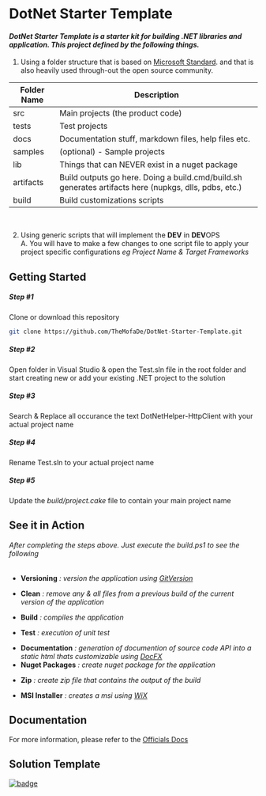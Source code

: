 # DotNet Starter Template


#### *DotNet Starter Template is a starter kit for building .NET libraries and application. This project defined by the following things.* 


1. Using a folder structure that is based on 
[Microsoft Standard][1]. and that is also heavily used through-out the open source community.
          
| Folder Name | Description |
| ------ | ------ |
| src | Main projects (the product code) |
| tests | Test projects |
| docs | Documentation stuff, markdown files, help files etc. |
| samples | (optional) - Sample projects |
| lib | Things that can NEVER exist in a nuget package |
| artifacts | Build outputs go here. Doing a build.cmd/build.sh generates artifacts here (nupkgs, dlls, pdbs, etc.) |
| build | Build customizations scripts|
 
<br/> 

2. Using generic scripts that will implement the **DEV** in **DEV**OPS  
     A. You will have to make a few changes to one script file to apply your project specific configurations *eg Project Name & Target Frameworks*  
     
## Getting Started

##### Step #1 
Clone or download this repository
```bash
git clone https://github.com/TheMofaDe/DotNet-Starter-Template.git 
```

##### Step #2 
Open folder in Visual Studio & open the Test.sln file in the root folder and start creating new or add your existing .NET project to the solution 
<br/> 
##### Step #3 
Search & Replace all occurance the text DotNetHelper-HttpClient with your actual project name

##### Step #4 
Rename Test.sln to your actual project name

##### Step #5 
Update the *build/project.cake* file to contain your main project name  

## See it in Action  
###### After completing the steps above. Just execute the build.ps1 to see the following     
* **Versioning** *: version the application using [GitVersion]*  
- **Clean** *: remove any & all files from a previous build of the current version of the application*   
+ **Build** *: compiles the application*     
- **Test** *: execution of unit test*  
+ **Documentation** *: generation of documention of source code API into a static html thats customizable using [DocFX]*  
+ **Nuget Packages** *: create nuget package for the application*  
- **Zip** *: create zip file that contains the output of the build*  
+ **MSI Installer** *: creates a msi using [WiX]*



## Documentation
For more information, please refer to the [Officials Docs][Docs]

<!-- Links. -->
## Solution Template
[![badge](https://img.shields.io/badge/Built%20With-DotNet--Starter--Template-orange.svg)](https://github.com/TheMofaDe/DotNet-Starter-Template)


<!-- Links. -->

[1]:  https://gist.github.com/davidfowl/ed7564297c61fe9ab814

[Cake]: https://gist.github.com/davidfowl/ed7564297c61fe9ab814
[Azure DevOps]: https://gist.github.com/davidfowl/ed7564297c61fe9ab814
[AppVeyor]: https://gist.github.com/davidfowl/ed7564297c61fe9ab814
[GitVersion]: https://gitversion.readthedocs.io/en/latest/
[Nuget]: https://gist.github.com/davidfowl/ed7564297c61fe9ab814
[Chocolately]: https://gist.github.com/davidfowl/ed7564297c61fe9ab814
[WiX]: http://wixtoolset.org/
[DocFx]: https://dotnet.github.io/docfx/
[Github]: https://github.com/TheMofaDe/DotNetHelper-HttpClient


<!-- Documentation Links. -->
[Docs]: https://themofade.github.io/DotNetHelper-HttpClient/index.html
[Docs-API]: https://themofade.github.io/DotNetHelper-HttpClient/api/DotNetHelper-HttpClient.html
[Docs-Tutorials]: https://themofade.github.io/DotNetHelper-HttpClient/tutorials/index.html
[Docs-samples]: https://dotnet.github.io/docfx/
[Changelogs]: https://dotnet.github.io/docfx/


<!-- BADGES. -->

[nuget-downloads]: https://img.shields.io/nuget/dt/DotNetHelper-HttpClient.svg?style=flat-square
[tests]: https://img.shields.io/appveyor/tests/TheMofaDe/DotNetHelper-HttpClient.svg?style=flat-square
[coverage-status]: https://dev.azure.com/Josephmcnealjr0013/DotNetHelper-HttpClient/_apis/build/status/TheMofaDe.DotNetHelper-HttpClient?branchName=master&jobName=Windows

[azure-windows]: https://dev.azure.com/Josephmcnealjr0013/DotNetHelper-HttpClient/_apis/build/status/TheMofaDe.DotNetHelper-HttpClient?branchName=master&jobName=Windows
[azure-linux]: https://dev.azure.com/Josephmcnealjr0013/DotNetHelper-HttpClient/_apis/build/status/TheMofaDe.DotNetHelper-HttpClient?branchName=master&jobName=Linux
[azure-macOS]: https://dev.azure.com/Josephmcnealjr0013/DotNetHelper-HttpClient/_apis/build/status/TheMofaDe.DotNetHelper-HttpClient?branchName=master&jobName=macOS
[app-veyor]: https://ci.appveyor.com/project/TheMofaDe/DotNetHelper-HttpClient









<!-- 

# DotNetHelper-HttpClient

#### *description.* 

|| [**Documentation**][Docs] • [**API**][Docs-API] • [**Tutorials**][Docs-Tutorials] ||  [**Change Log**][Changelogs] • || [**View on Github**][Github]|| 

| Package  | Tests | Code Coverage |
| :-----:  | :---: | :------: |
| ![Build Status][nuget-downloads]  | ![Build Status][tests]  | [![codecov](https://codecov.io/gh/TheMofaDe/DotNetHelper-HttpClient/branch/master/graph/badge.svg)](https://codecov.io/gh/TheMofaDe/DotNetHelper-HttpClient) |


| Continous Integration | Windows | Linux | MacOS | 
| :-----: | :-----: | :-----: | :-----: |
| **AppVeyor** | [![Build status](https://ci.appveyor.com/api/projects/status/9mog32m4mejqyd3i?svg=true)](https://ci.appveyor.com/project/TheMofaDe/DotNetHelper-HttpClient)  | | |
| **Azure Devops** | ![Build Status][azure-windows]  | ![Build Status][azure-linux]  | ![Build Status][azure-macOS] | 

## Features

## Getting Started

## Documentation
For more information, please refer to the [Officials Docs][Docs]

## Solution Template
[![badge](https://img.shields.io/badge/Built%20With-DotNet--Starter--Template-orange.svg)](https://github.com/TheMofaDe/DotNet-Starter-Template)



[Cake]: https://gist.github.com/davidfowl/ed7564297c61fe9ab814
[Azure DevOps]: https://gist.github.com/davidfowl/ed7564297c61fe9ab814
[AppVeyor]: https://gist.github.com/davidfowl/ed7564297c61fe9ab814
[GitVersion]: https://gitversion.readthedocs.io/en/latest/
[Nuget]: https://gist.github.com/davidfowl/ed7564297c61fe9ab814
[Chocolately]: https://gist.github.com/davidfowl/ed7564297c61fe9ab814
[WiX]: http://wixtoolset.org/
[DocFx]: https://dotnet.github.io/docfx/
[Github]: https://github.com/TheMofaDe/DotNetHelper-HttpClient

[Docs]: https://themofade.github.io/DotNetHelper-HttpClient/index.html
[Docs-API]: https://themofade.github.io/DotNetHelper-HttpClient/api/DotNetHelper-HttpClient.html
[Docs-Tutorials]: https://themofade.github.io/DotNetHelper-HttpClient/tutorials/index.html
[Docs-samples]: https://dotnet.github.io/docfx/
[Changelogs]: https://dotnet.github.io/docfx/


[nuget-downloads]: https://img.shields.io/nuget/dt/DotNetHelper-HttpClient.svg?style=flat-square
[tests]: https://img.shields.io/appveyor/tests/TheMofaDe/DotNetHelper-HttpClient.svg?style=flat-square
[coverage-status]: https://dev.azure.com/Josephmcnealjr0013/DotNetHelper-HttpClient/_apis/build/status/TheMofaDe.DotNetHelper-HttpClient?branchName=master&jobName=Windows
[azure-windows]: https://dev.azure.com/Josephmcnealjr0013/DotNetHelper-HttpClient/_apis/build/status/TheMofaDe.DotNetHelper-HttpClient?branchName=master&jobName=Windows
[azure-linux]: https://dev.azure.com/Josephmcnealjr0013/DotNetHelper-HttpClient/_apis/build/status/TheMofaDe.DotNetHelper-HttpClient?branchName=master&jobName=Linux
[azure-macOS]: https://dev.azure.com/Josephmcnealjr0013/DotNetHelper-HttpClient/_apis/build/status/TheMofaDe.DotNetHelper-HttpClient?branchName=master&jobName=macOS
[app-veyor]: https://ci.appveyor.com/project/TheMofaDe/DotNetHelper-HttpClient

-->